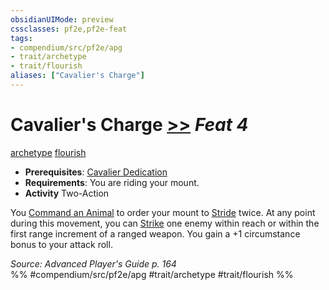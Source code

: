 ```yaml
---
obsidianUIMode: preview
cssclasses: pf2e,pf2e-feat
tags:
- compendium/src/pf2e/apg
- trait/archetype
- trait/flourish
aliases: ["Cavalier's Charge"]
---
```

# Cavalier's Charge  [>>](rules/core-rulebook/chapter-9-playing-the-game.md#Actions "Two-Action") *Feat 4*  
[archetype](rules/traits/archetype.md "Archetype Feat Trait")  [flourish](rules/traits/flourish.md "Flourish Combat Trait")  

- **Prerequisites**: [Cavalier Dedication](compendium/feats/cavalier-dedication-apg.md)
- **Requirements**: You are riding your mount.
- **Activity** Two-Action

You [Command an Animal](rules/actions/command-an-animal.md) to order your mount to [Stride](rules/actions/stride.md) twice. At any point during this movement, you can [Strike](rules/actions/strike.md) one enemy within reach or within the first range increment of a ranged weapon. You gain a +1 circumstance bonus to your attack roll.

*Source: Advanced Player's Guide p. 164*  
%% #compendium/src/pf2e/apg #trait/archetype #trait/flourish %%